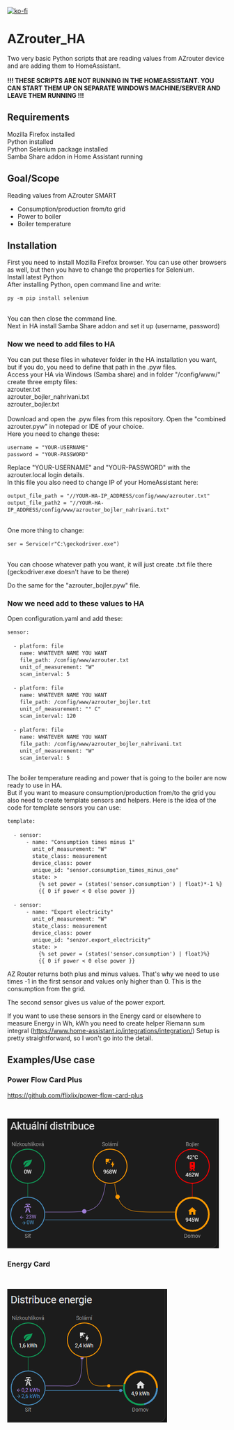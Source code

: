 [![ko-fi](https://ko-fi.com/img/githubbutton_sm.svg)](https://ko-fi.com/W7W1JVAKW)
<br>
# AZrouter_HA<br>
Two very basic Python scripts that are reading values from AZrouter device and are adding them to HomeAssistant.<br>
<br>
**!!! THESE SCRIPTS ARE NOT RUNNING IN THE HOMEASSISTANT. YOU CAN START THEM UP ON SEPARATE WINDOWS MACHINE/SERVER AND LEAVE THEM RUNNING !!!**<br>

## **Requirements**<br>
Mozilla Firefox installed<br>
Python installed<br>
Python Selenium package installed<br>
Samba Share addon in Home Assistant running<br>

## **Goal/Scope**<br>
Reading values from AZrouter SMART<br>
- Consumption/production from/to grid<br>
- Power to boiler<br>
- Boiler temperature<br>

## Installation

First you need to install Mozilla Firefox browser. You can use other browsers as well, but then you have to change the properties for Selenium.<br>
Install latest Python<br>
After installing Python, open command line and write:
```
py -m pip install selenium
```
<br>
You can then close the command line.<br>
Next in HA install Samba Share addon and set it up (username, password)<br>

### Now we need to add files to HA<br>
You can put these files in whatever folder in the HA installation you want, but if you do, you need to define that path in the .pyw files.<br>
Access your HA via Windows (Samba share) and in folder "/config/www/" create three empty files:<br>
azrouter.txt<br>
azrouter_bojler_nahrivani.txt<br>
azrouter_bojler.txt<br>
<br>
Download and open the .pyw files from this repository. Open the "combined azrouter.pyw" in notepad or IDE of your choice.
<br>
Here you need to change these:<br>
```
username = "YOUR-USERNAME"
password = "YOUR-PASSWORD"
```
Replace "YOUR-USERNAME" and "YOUR-PASSWORD" with the azrouter.local login details.<br>
In this file you also need to change IP of your HomeAssistant here:<br>

```
output_file_path = "//YOUR-HA-IP_ADDRESS/config/www/azrouter.txt"
output_file_path2 = "//YOUR-HA-IP_ADDRESS/config/www/azrouter_bojler_nahrivani.txt"
```
<br>
One more thing to change:<br>

```
ser = Service(r"C:\geckodriver.exe")
```

<br>
You can choose whatever path you want, it will just create .txt file there (geckodriver.exe doesn't have to be there)<br>

Do the same for the "azrouter_bojler.pyw" file.<br>

### Now we need add to these values to HA<br>
Open configuration.yaml and add these:<br>

```
sensor:

  - platform: file
    name: WHATEVER NAME YOU WANT
    file_path: /config/www/azrouter.txt
    unit_of_measurement: "W"
    scan_interval: 5

  - platform: file
    name: WHATEVER NAME YOU WANT
    file_path: /config/www/azrouter_bojler.txt
    unit_of_measurement: "° C"
    scan_interval: 120

  - platform: file
    name: WHATEVER NAME YOU WANT
    file_path: /config/www/azrouter_bojler_nahrivani.txt
    unit_of_measurement: "W"
    scan_interval: 5
    
```

The boiler temperature reading and power that is going to the boiler are now ready to use in HA.<br>
But if you want to measure consumption/production from/to the grid you also need to create template sensors and helpers. Here is the idea of the code for template sensors you can use:

```
template:

  - sensor:
      - name: "Consumption times minus 1"
        unit_of_measurement: "W"
        state_class: measurement
        device_class: power
        unique_id: "sensor.consumption_times_minus_one"
        state: >
          {% set power = (states('sensor.consumption') | float)*-1 %}
          {{ 0 if power < 0 else power }}

  - sensor:
      - name: "Export electricity"
        unit_of_measurement: "W"
        state_class: measurement
        device_class: power
        unique_id: "senzor.export_electricity"
        state: >
          {% set power = (states('sensor.consumption') | float)%}
          {{ 0 if power < 0 else power }}
```

AZ Router returns both plus and minus values. That's why we need to use times -1 in the first sensor and values only higher than 0. This is the consumption from the grid.<br>

The second sensor gives us value of the power export.<br>

If you want to use these sensors in the Energy card or elsewhere to measure Energy in Wh, kWh you need to create helper Riemann sum integral (https://www.home-assistant.io/integrations/integration/) Setup is pretty straightforward, so I won't go into the detail.<br>


## Examples/Use case<br>
### Power Flow Card Plus<br> 
https://github.com/flixlix/power-flow-card-plus
<br> 

<br>

![My Remote Image](https://github.com/Vaseemes/azrouter_HA/blob/main/power_flow_card_plus.jpg?raw=true)
<br>


### Energy Card<br>

<br>

![My Remote Image](https://github.com/Vaseemes/azrouter_HA/blob/main/energy_card.jpg?raw=true)



